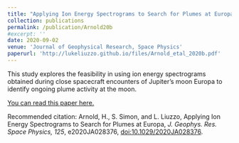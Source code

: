 ```yaml
---
title: "Applying Ion Energy Spectrograms to Search for Plumes at Europa"
collection: publications
permalink: /publication/Arnold20b
#excerpt: ''
date: 2020-09-02
venue: 'Journal of Geophysical Research, Space Physics'
paperurl: 'http://lukeliuzzo.github.io/files/Arnold_etal_2020b.pdf'
---
```

This study explores the feasibility in using ion energy spectrograms obtained during close spacecraft encounters of Jupiter’s moon Europa to identify ongoing plume activity at the moon.

[You can read this paper here.](http://lukeliuzzo.github.io/files/Arnold_etal_2020b.pdf)

Recommended citation: Arnold, H., S. Simon, and L. Liuzzo, Applying Ion Energy Spectrograms to Search for Plumes at Europa, <i>J. Geophys. Res. Space Physics, 125</i>, e2020JA028376, [doi:10.1029/2020JA028376](https://doi.org/10.1029/2020JA028376).
